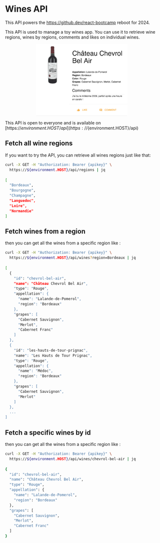 # Wines API

This API powers the https://github.dev/react-bootcamp reboot for 2024. 

This API is used to manage a toy wines app. You can use it to retrieve wine regions, wines by regions, comments and likes on individual wines. 

<div style="width: 100%; display: flex; justify-content: center; align-items: center;">
  <img src="/docs/winesapp.png" alt="The wine app" width="300" height="auto" class="centered-img">
</div>


This API is open to everyone and is available on [https://${environment.HOST}/api](https://${environment.HOST}/api)

## Fetch all wine regions

If you want to try the API, you can retrieve all wines regions just like that:
 
```sh
curl -X GET -H "Authorization: Bearer {apikey}" \
  https://${environment.HOST}/api/regions | jq

[
  "Bordeaux",
  "Bourgogne",
  "Champagne",
  "Languedoc",
  "Loire",
  "Normandie"
]
```

## Fetch wines from a region

then you can get all the wines from a specific region like :

```sh
curl -X GET -H "Authorization: Bearer {apikey}" \
  https://${environment.HOST}/api/wines?region=Bordeaux | jq

[
  {
    "id": "chevrol-bel-air",
    "name": "Château Chevrol Bel Air",
    "type": "Rouge",
    "appellation": {
      "name": "Lalande-de-Pomerol",
      "region": "Bordeaux"
    },
    "grapes": [
      "Cabernet Sauvignon",
      "Merlot",
      "Cabernet Franc"
    ]
  },
  {
    "id": "les-hauts-de-tour-prignac",
    "name": "Les Hauts de Tour Prignac",
    "type": "Rouge",
    "appellation": {
      "name": "Médoc",
      "region": "Bordeaux"
    },
    "grapes": [
      "Cabernet Sauvignon",
      "Merlot"
    ]
  },
  ...
]
```

## Fetch a specific wines by id

then you can get all the wines from a specific region like :

```sh
curl -X GET -H "Authorization: Bearer {apikey}" \
  https://${environment.HOST}/api/wines/chevrol-bel-air | jq

{
  "id": "chevrol-bel-air",
  "name": "Château Chevrol Bel Air",
  "type": "Rouge",
  "appellation": {
    "name": "Lalande-de-Pomerol",
    "region": "Bordeaux"
  },
  "grapes": [
    "Cabernet Sauvignon",
    "Merlot",
    "Cabernet Franc"
  ]
}
```